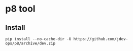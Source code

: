 # p8 tool

## Install

```
pip install --no-cache-dir -U https://github.com/jdev-ops/p8/archive/dev.zip
```

